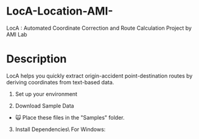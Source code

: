 # LocA-Location-AMI-
LocA : Automated Coordinate Correction and Route Calculation Project by AMI Lab


# Description
LocA helps you quickly extract origin-accident point-destination routes by deriving coordinates from text-based data.

1. Set up your environment

2. Download Sample Data
- :scream_cat: Place these files in the "Samples" folder.

3. Install Dependencies\\
For Windows: 
